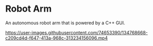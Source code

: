 # Robot Arm
An autonomous robot arm that is powered by a C++ GUI.



https://user-images.githubusercontent.com/74653390/134768668-c209cd4d-f647-413a-968c-313234156096.mp4

